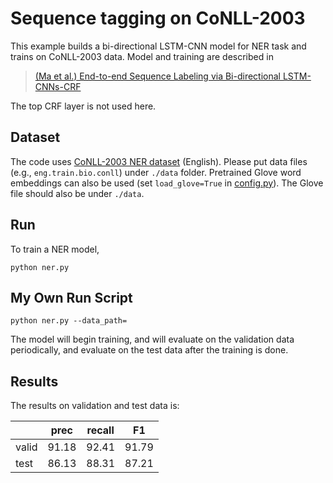 # Sequence tagging on CoNLL-2003 #

This example builds a bi-directional LSTM-CNN model for NER task and trains on CoNLL-2003 data. Model and training are described in   
>[(Ma et al.) End-to-end Sequence Labeling via Bi-directional LSTM-CNNs-CRF](http://www.cs.cmu.edu/~xuezhem/publications/P16-1101.pdf)

The top CRF layer is not used here.

## Dataset ##

The code uses [CoNLL-2003 NER dataset](https://www.clips.uantwerpen.be/conll2003/ner/) (English). Please put data files (e.g., `eng.train.bio.conll`) under `./data` folder. Pretrained Glove word embeddings can also be used (set `load_glove=True` in [config.py](./config.py)). The Glove file should also be under `./data`. 

## Run ##

To train a NER model,

    python ner.py

## My Own Run Script ##

    python ner.py --data_path=


The model will begin training, and will evaluate on the validation data periodically, and evaluate on the test data after the training is done. 

## Results ##

The results on validation and test data is:

|       |   prec   |  recall  |    F1    |
|-------|----------|----------|----------|
| valid |  91.18   |  92.41   |  91.79   |
| test  |  86.13   |  88.31   |  87.21   |

